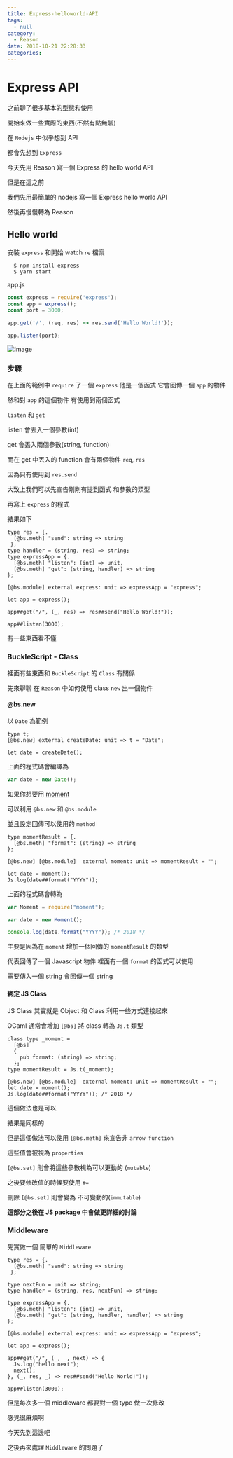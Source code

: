```yaml
---
title: Express-helloworld-API
tags:
  - null
category:
  - Reason
date: 2018-10-21 22:28:33
categories:
---
```



# Express API

之前聊了很多基本的型態和使用

開始來做一些實際的東西(不然有點無聊)

在 `Nodejs` 中似乎想到 API

都會先想到 `Express`

今天先用 Reason 寫一個 Express 的 hello world API

但是在這之前

我們先用最簡單的 nodejs 寫一個 Express hello world API

然後再慢慢轉為 Reason

## Hello world

安裝 `express` 和開始 watch `re` 檔案

```
  $ npm install express
  $ yarn start 
```

app.js
```javascript
const express = require('express');
const app = express();
const port = 3000;

app.get('/', (req, res) => res.send('Hello World!'));

app.listen(port);
```

![Image](../../../../images/express_helloworld/helloworld.png)

### 步驟

在上面的範例中  `require` 了一個 `express` 他是一個函式 它會回傳一個 `app` 的物件

然和對 `app` 的這個物件 有使用到兩個函式

`listen` 和 `get`

listen 會丟入一個參數(int)

get 會丟入兩個參數(string, function)

而在 get 中丟入的 function 會有兩個物件 `req`, `res`

因為只有使用到 `res.send`

大致上我們可以先宣告剛剛有提到函式 和參數的類型

再寫上 `express` 的程式

結果如下

```reason
type res = {.
  [@bs.meth] "send": string => string
 };
type handler = (string, res) => string;
type expressApp = {.
  [@bs.meth] "listen": (int) => unit,
  [@bs.meth] "get": (string, handler) => string
};

[@bs.module] external express: unit => expressApp = "express";

let app = express();

app##get("/", (_, res) => res##send("Hello World!"));

app##listen(3000);
```

有一些東西看不懂

### BuckleScript - Class

裡面有些東西和 `BuckleScript` 的 `Class` 有關係

先來聊聊 在 `Reason` 中如何使用 class `new` 出一個物件

#### @bs.new

以 `Date` 為範例

```reason
type t;
[@bs.new] external createDate: unit => t = "Date";

let date = createDate();
```

上面的程式碼會編譯為
```javascript
var date = new Date();
```

如果你想要用 [moment](http://momentjs.com/)

可以利用 `@bs.new` 和 `@bs.module`

並且設定回傳可以使用的 `method`

```reason
type momentResult = {.
  [@bs.meth] "format": (string) => string
};

[@bs.new] [@bs.module]  external moment: unit => momentResult = "";

let date = moment();
Js.log(date##format("YYYY"));
```

上面的程式碼會轉為

```javascript
var Moment = require("moment");

var date = new Moment();

console.log(date.format("YYYY")); /* 2018 */
```

主要是因為在 `moment` 增加一個回傳的 `momentResult` 的類型

代表回傳了一個 Javascript 物件 裡面有一個 `format` 的函式可以使用

需要傳入一個 string 會回傳一個 string

#### 綁定 JS Class

JS Class 其實就是 Object 和 Class 利用一些方式連接起來

OCaml 通常會增加 `[@bs]` 將 class 轉為 `Js.t` 類型

```reason
class type _moment =
  [@bs]
  {
    pub format: (string) => string;
  };
type momentResult = Js.t(_moment);

[@bs.new] [@bs.module]  external moment: unit => momentResult = "";
let date = moment();
Js.log(date##format("YYYY")); /* 2018 */
```

這個做法也是可以

結果是同樣的

但是這個做法可以使用 `[@bs.meth]` 來宣告非 `arrow function`

這些值會被視為 `properties`

`[@bs.set]` 則會將這些參數視為可以更動的 (`mutable`)

之後要修改值的時候要使用 `#=`

刪除 `[@bs.set]` 則會變為 不可變動的(`immutable`)

**這部分之後在 JS package 中會做更詳細的討論**

### Middleware

先實做一個 簡單的 `Middleware`

```reason
type res = {.
  [@bs.meth] "send": string => string
 };

type nextFun = unit => string;
type handler = (string, res, nextFun) => string;

type expressApp = {.
  [@bs.meth] "listen": (int) => unit,
  [@bs.meth] "get": (string, handler, handler) => string
};

[@bs.module] external express: unit => expressApp = "express";

let app = express();

app##get("/", (_, _, next) => {
  Js.log("hello next");
  next();
}, (_, res, _) => res##send("Hello World!"));

app##listen(3000);
```

但是每次多一個 middleware 都要對一個 type 做一次修改

感覺很麻煩啊

今天先到這邊吧

之後再來處理 `Middleware` 的問題了